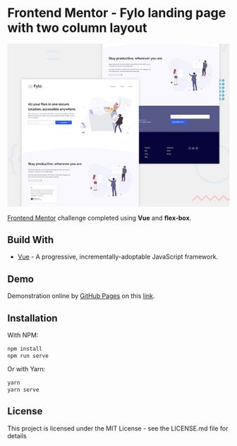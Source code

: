 # Frontend Mentor - Fylo landing page with two column layout

![Design preview for the Fylo landing page with two column layout challenge](./src/assets/design/desktop-preview.jpg)

[Frontend Mentor](https://www.frontendmentor.io) challenge completed using **Vue** and **flex-box**.

## Build With

- [Vue](https://vuejs.org) - A progressive, incrementally-adoptable JavaScript framework.

## Demo

Demonstration online by [GitHub Pages](https://pages.github.com) on this [link](https://lucas-santosp.github.io/fylo-landing-page-vue/).

## Installation

With NPM:

```
npm install
npm run serve
```

Or with Yarn:

```
yarn
yarn serve
```

## License

This project is licensed under the MIT License - see the LICENSE.md file for details
